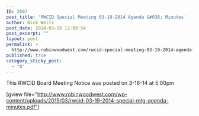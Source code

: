 ```yaml
---
ID: 2007
post_title: 'RWCID Special Meeting 03-19-2014 Agenda &#038; Minutes'
author: Nick Wells
post_date: 2014-03-19 12:09:54
post_excerpt: ""
layout: post
permalink: >
  http://www.robinwoodwest.com/rwcid-special-meeting-03-19-2014-agenda-minutes/
published: true
category_sticky_post:
  - "0"
---
```

This RWCID Board Meeting Notice was posted on 3-16-14 at 5:00pm

[gview file="http://www.robinwoodwest.com/wp-content/uploads/2015/03/rwcid-03-19-2014-special-mtg-agenda-minutes.pdf"]